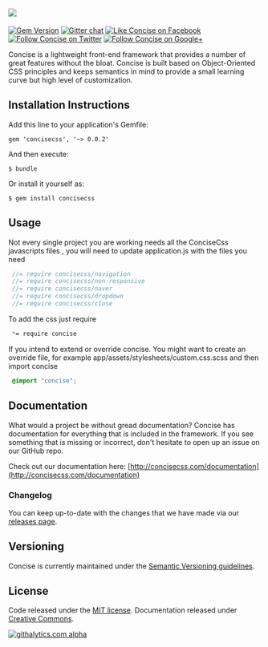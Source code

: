[<img src="http://i.imgur.com/4t1ClRx.png">](http://concisecss.com/)
===========
[![Gem Version](https://badge.fury.io/rb/concisecss.svg)](http://badge.fury.io/rb/concisecss)
[![Gitter chat](https://badges.gitter.im/concisecss.png)](https://gitter.im/concisecss) 
[![Like Concise on Facebook](http://i.imgur.com/4dy5UUK.png)](https://facebook.com/ConciseCSS) 
[![Follow Concise on Twitter](http://i.imgur.com/4AkKsMx.png)](https://twitter.com/ConciseCSS) 
[![Follow Concise on Google+](http://i.imgur.com/gdFNEMe.png)](https://plus.google.com/103423710089455112688)

Concise is a lightweight front-end framework that provides a number of great features without the bloat. Concise is built based on Object-Oriented CSS principles and keeps semantics in mind to provide a small learning curve but high level of customization.

## Installation Instructions

Add this line to your application's Gemfile:

    gem 'concisecss', '~> 0.0.2'

And then execute:

    $ bundle

Or install it yourself as:

    $ gem install concisecss

## Usage

Not every single project you are  working needs all the ConciseCss javascripts files , you will need to update application.js with the files you need
   ```js
    //= require concisecss/navigation
    //= require concisecss/non-responsive
    //= require concisecss/naver
    //= require concisecss/dropdown
    //= require concisecss/close
   ```
To add the css just require 
   ```css
    *= require concise 
   ```
If you intend to extend or override concise. You might want to create an override file, for example app/assets/stylesheets/custom.css.scss and then import concise
   ```css
    @import "concise";
   ```

## Documentation
What would a project be without gread documentation? Concise has documentation for everything that is included in the framework. If you see something that is missing or incorrect, don't hesitate to open up an issue on our GitHub repo.

Check out our documentation here: [http://concisecss.com/documentation](http://concisecss.com/documentation)

### Changelog

You can keep up-to-date with the changes that we have made via our [releases page](https://github.com/ConciseCSS/concise.css-gem/releases).

Versioning
-------------
   
Concise is currently maintained under the [Semantic Versioning guidelines](http://semver.org/).
   
License
-------------

Code released under the [MIT license](https://github.com/ConciseCSS/concise.css/blob/master/LICENSE). Documentation released under [Creative Commons](http://creativecommons.org/licenses/by-sa/4.0/).

[![githalytics.com alpha](https://cruel-carlota.pagodabox.com/4f404142bdcae0124dadfb2427083d1f "githalytics.com")](http://githalytics.com/ConciseCSS/concise.css-gem)
